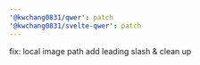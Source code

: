 ```yaml
---
'@kwchang0831/qwer': patch
'@kwchang0831/svelte-qwer': patch
---
```


fix: local image path add leading slash & clean up
